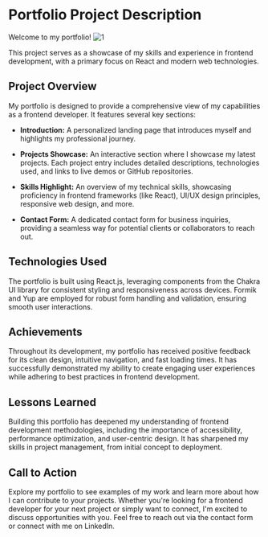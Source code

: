 # Portfolio Project Description

Welcome to my portfolio! 
![1](https://github.com/user-attachments/assets/b0b3e7d2-4f20-431d-bdb8-01a0ca470840)



This project serves as a showcase of my skills and experience in frontend development, with a primary focus on React and modern web technologies.

## Project Overview

My portfolio is designed to provide a comprehensive view of my capabilities as a frontend developer. It features several key sections:

- **Introduction:** A personalized landing page that introduces myself and highlights my professional journey.
  
- **Projects Showcase:** An interactive section where I showcase my latest projects. Each project entry includes detailed descriptions, technologies used, and links to live demos or GitHub repositories.
  
- **Skills Highlight:** An overview of my technical skills, showcasing proficiency in frontend frameworks (like React), UI/UX design principles, responsive web design, and more.
  
- **Contact Form:** A dedicated contact form for business inquiries, providing a seamless way for potential clients or collaborators to reach out.

## Technologies Used

The portfolio is built using React.js, leveraging components from the Chakra UI library for consistent styling and responsiveness across devices. Formik and Yup are employed for robust form handling and validation, ensuring smooth user interactions.

## Achievements

Throughout its development, my portfolio has received positive feedback for its clean design, intuitive navigation, and fast loading times. It has successfully demonstrated my ability to create engaging user experiences while adhering to best practices in frontend development.

## Lessons Learned

Building this portfolio has deepened my understanding of frontend development methodologies, including the importance of accessibility, performance optimization, and user-centric design. It has sharpened my skills in project management, from initial concept to deployment.

## Call to Action

Explore my portfolio to see examples of my work and learn more about how I can contribute to your projects. Whether you're looking for a frontend developer for your next project or simply want to connect, I'm excited to discuss opportunities with you. Feel free to reach out via the contact form or connect with me on LinkedIn.
